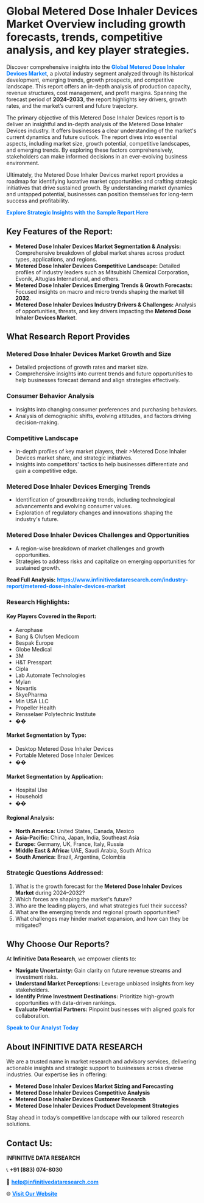 <h1>Global Metered Dose Inhaler Devices Market Overview including growth forecasts, trends, competitive analysis, and key player strategies.</h1>
<p>
Discover comprehensive insights into the 
<a href="https://www.infinitivedataresearch.com/industry-report/metered-dose-inhaler-devices-market" rel="dofollow" style="color: #007BFF; text-decoration: none;"><strong>Global Metered Dose Inhaler Devices Market</strong></a>, a pivotal industry segment analyzed through its historical development, emerging trends, growth prospects, and competitive landscape. This report offers an in-depth analysis of production capacity, revenue structures, cost management, and profit margins. Spanning the forecast period of <strong>2024–2033</strong>, the report highlights key drivers, growth rates, and the market’s current and future trajectory.
</p>
<p>
The primary objective of this Metered Dose Inhaler Devices report is to deliver an insightful and in-depth analysis of the Metered Dose Inhaler Devices industry. It offers businesses a clear understanding of the market's current dynamics and future outlook. The report dives into essential aspects, including market size, growth potential, competitive landscapes, and emerging trends. By exploring these factors comprehensively, stakeholders can make informed decisions in an ever-evolving business environment.
</p>
<p>
Ultimately, the Metered Dose Inhaler Devices market report provides a roadmap for identifying lucrative market opportunities and crafting strategic initiatives that drive sustained growth. By understanding market dynamics and untapped potential, businesses can position themselves for long-term success and profitability.
</p>
<p>
<a href="https://www.infinitivedataresearch.com/request-sample/reportId=108071" style="color: #007BFF; text-decoration: none;"><strong>Explore Strategic Insights with the Sample Report Here</strong></a>
</p>

<h2>Key Features of the Report:</h2>
<ul>
<li><strong>Metered Dose Inhaler Devices Market Segmentation & Analysis:</strong> Comprehensive breakdown of global market shares across product types, applications, and regions.</li>
<li><strong>Metered Dose Inhaler Devices Competitive Landscape:</strong> Detailed profiles of industry leaders such as Mitsubishi Chemical Corporation, Evonik, Altuglas International, and others.</li>
<li><strong>Metered Dose Inhaler Devices Emerging Trends & Growth Forecasts:</strong> Focused insights on macro and micro trends shaping the market till <strong>2032</strong>.</li>
<li><strong>Metered Dose Inhaler Devices Industry Drivers & Challenges:</strong> Analysis of opportunities, threats, and key drivers impacting the <strong>Metered Dose Inhaler Devices Market</strong>.</li>
</ul>

<h2>What Research Report Provides</h2>
<h3>Metered Dose Inhaler Devices Market Growth and Size</h3>
<ul>
<li>Detailed projections of growth rates and market size.</li>
<li>Comprehensive insights into current trends and future opportunities to help businesses forecast demand and align strategies effectively.</li>
</ul>

<h3>Consumer Behavior Analysis</h3>
<ul>
<li>Insights into changing consumer preferences and purchasing behaviors.</li>
<li>Analysis of demographic shifts, evolving attitudes, and factors driving decision-making.</li>
</ul>

<h3>Competitive Landscape</h3>
<ul>
<li>In-depth profiles of key market players, their >Metered Dose Inhaler Devices market share, and strategic initiatives.</li>
<li>Insights into competitors' tactics to help businesses differentiate and gain a competitive edge.</li>
</ul>

<h3>Metered Dose Inhaler Devices Emerging Trends</h3>
<ul>
<li>Identification of groundbreaking trends, including technological advancements and evolving consumer values.</li>
<li>Exploration of regulatory changes and innovations shaping the industry's future.</li>
</ul>

<h3>Metered Dose Inhaler Devices Challenges and Opportunities</h3>
<ul>
<li>A region-wise breakdown of market challenges and growth opportunities.</li>
<li>Strategies to address risks and capitalize on emerging opportunities for sustained growth.</li>
</ul>
<p><strong>Read Full Analysis:</strong> <a href="https://www.infinitivedataresearch.com/industry-report/metered-dose-inhaler-devices-market" rel="dofollow" style="color: #007BFF; text-decoration: none;"><strong>https://www.infinitivedataresearch.com/industry-report/metered-dose-inhaler-devices-market</strong></a></p>
<h3>Research Highlights:</h3>
<h4>Key Players Covered in the Report:</h4>
<ul><li>Aerophase</li><li>Bang &amp; Olufsen Medicom</li><li>Bespak Europe</li><li>Globe Medical</li><li>3M</li><li>H&amp;T Presspart</li><li>Cipla</li><li>Lab Automate Technologies</li><li>Mylan</li><li>Novartis</li><li>SkyePharma</li><li>Min USA LLC</li><li>Propeller Health</li><li>Rensselaer Polytechnic Institute</li><li>��</li></ul>
<h4>Market Segmentation by Type:</h4>
<ul><li>Desktop Metered Dose Inhaler Devices</li><li>Portable Metered Dose Inhaler Devices</li><li>��</li></ul>
<h4>Market Segmentation by Application:</h4>
<ul><li>Hospital Use</li><li>Household</li><li>��</li></ul>

<h4>Regional Analysis:</h4>
<ul>
<li><strong>North America:</strong> United States, Canada, Mexico</li>
<li><strong>Asia-Pacific:</strong> China, Japan, India, Southeast Asia</li>
<li><strong>Europe:</strong> Germany, UK, France, Italy, Russia</li>
<li><strong>Middle East & Africa:</strong> UAE, Saudi Arabia, South Africa</li>
<li><strong>South America:</strong> Brazil, Argentina, Colombia</li>
</ul>

<h3>Strategic Questions Addressed:</h3>
<ol>
<li>What is the growth forecast for the <strong>Metered Dose Inhaler Devices Market</strong> during 2024–2032?</li>
<li>Which forces are shaping the market's future?</li>
<li>Who are the leading players, and what strategies fuel their success?</li>
<li>What are the emerging trends and regional growth opportunities?</li>
<li>What challenges may hinder market expansion, and how can they be mitigated?</li>
</ol>

<h2>Why Choose Our Reports?</h2>
<p>At <strong>Infinitive Data Research</strong>, we empower clients to:</p>
<ul>
<li><strong>Navigate Uncertainty:</strong> Gain clarity on future revenue streams and investment risks.</li>
<li><strong>Understand Market Perceptions:</strong> Leverage unbiased insights from key stakeholders.</li>
<li><strong>Identify Prime Investment Destinations:</strong> Prioritize high-growth opportunities with data-driven rankings.</li>
<li><strong>Evaluate Potential Partners:</strong> Pinpoint businesses with aligned goals for collaboration.</li>
</ul>
<p><a href="https://www.infinitivedataresearch.com/industry-report/metered-dose-inhaler-devices-market" rel="dofollow" style="color: #007BFF; text-decoration: none;"><strong>Speak to Our Analyst Today</strong></a></p>

<h2>About INFINITIVE DATA RESEARCH</h2>
<p>We are a trusted name in market research and advisory services, delivering actionable insights and strategic support to businesses across diverse industries. Our expertise lies in offering:</p>
<ul>
<li><strong>Metered Dose Inhaler Devices Market Sizing and Forecasting</strong></li>
<li><strong>Metered Dose Inhaler Devices Competitive Analysis</strong></li>
<li><strong>Metered Dose Inhaler Devices Customer Research</strong></li>
<li><strong>Metered Dose Inhaler Devices Product Development Strategies</strong></li>
</ul>
<p>Stay ahead in today’s competitive landscape with our tailored research solutions.</p>

<h2>Contact Us:</h2>
<p><strong>INFINITIVE DATA RESEARCH</strong></p>
<p>📞 <strong>+91 (883) 074-8030</strong></p>
<p>📧 <strong><a href="mailto:help@infinitivedataresearch.com" style="color: #007BFF;">help@infinitivedataresearch.com</a></strong></p>
<p>🌐 <strong><a href="https://www.infinitivedataresearch.com" rel="dofollow" style="color: #007BFF;">Visit Our Website</a></strong></p>